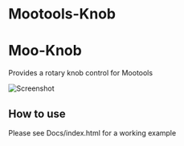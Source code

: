 Mootools-Knob
=============
Moo-Knob
========

Provides a rotary knob control for Mootools

![Screenshot](https://raw.github.com/leegee/Mootools-Knob/master/Docs/screenshot.png)

How to use
----------

Please see Docs/index.html for a working example
